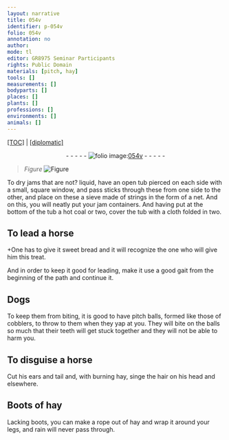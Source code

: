```yaml
---
layout: narrative
title: 054v
identifier: p-054v
folio: 054v
annotation: no
author:
mode: tl
editor: GR8975 Seminar Participants
rights: Public Domain
materials: [pitch, hay]
tools: []
measurements: []
bodyparts: []
places: []
plants: []
professions: []
environments: []
animals: []
---
```


 <p><a href="{{ site.baseurl }}/translation/">[TOC]</a> | <a href="{{ site.baseurl }}/texts/p-054v_tc/" target="_blank">[diplomatic]</a></p><div class="folio" align="center">- - - - - <a href="http://gallica.bnf.fr/ark:/12148/btv1b10500001g/f114.image" target="_blank"><img src="https://cu-mkp.github.io/2017-workshop-edition/assets/photo-icon.png" alt="folio image: " style="display:inline-block; margin-bottom:-3px;"/>054v</a> - - - - - </div>  
  
> *Figure*
> <a href="https://drive.google.com/open?id=0B9-oNrvWdlO5N1FlRklFdzIxUzQ" target="_blank"><img src="https://cu-mkp.github.io/GR8975-edition/assets/photo-icon.png" alt="Figure" style="display:inline-block; margin-bottom:-3px;"/></a>
 
To dry jams that are <span class="x">not?</span> liquid, have an open tub pierced on each side with a small, square window, and pass sticks through these from one side to the other, and place on these a sieve made of strings in the form of a net. And on this, you will neatly put your jam containers. And having put at the bottom of the tub a hot coal or two, cover the tub with a cloth folded in two.
 
 
  

## To lead a horse

 
\+One has to give it sweet bread and it will recognize the one who will give him this treat.
 
And in order to keep it good for leading, make it use a good gait from the beginning of the path and continue it.
 
 
  

## Dogs

 
To keep them from biting, it is good to have <span class="m">pitch</span> balls, formed like those of cobblers, to throw to them when they yap at you. They will bite on the balls so much that their teeth will get stuck together and they will not be able to harm you.
 
 
  

## To disguise a horse

 
Cut his ears and tail and, with burning <span class="m">hay</span>, singe the hair on his head and elsewhere.
 
 
  

## Boots of <span class="m">hay</span>

 
Lacking boots, you can make a rope out of <span class="m">hay</span> and wrap it around your legs, and rain will never pass through.
 
 